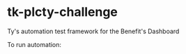 # tk-plcty-challenge

Ty's automation test framework for the Benefit's Dashboard 

To run automation: 